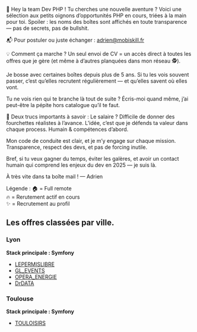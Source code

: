 🎯 Hey la team Dev PHP !
Tu cherches une nouvelle aventure ? Voici une sélection aux petits oignons d’opportunités PHP en cours, triées à la main pour toi.
Spoiler : les noms des boîtes sont affichés en toute transparence — pas de secrets, pas de bullshit.


📬 Pour postuler ou juste échanger : adrien@mobiskill.fr


💡 Comment ça marche ?
Un seul envoi de CV = un accès direct à toutes les offres que je gère (et même à d’autres planquées dans mon réseau 🕵️).


Je bosse avec certaines boîtes depuis plus de 5 ans. Si tu les vois souvent passer, c’est qu’elles recrutent régulièrement — et qu’elles savent où elles vont.


Tu ne vois rien qui te branche là tout de suite ? Écris-moi quand même, j’ai peut-être la pépite hors catalogue qu’il te faut.


💬 Deux trucs importants à savoir :
Le salaire ? Difficile de donner des fourchettes réalistes à l’avance. L’idée, c’est que je défends ta valeur dans chaque process. Humain & compétences d’abord.


Mon code de conduite est clair, et je m’y engage sur chaque mission. Transparence, respect des devs, et pas de forcing inutile.


Bref, si tu veux gagner du temps, éviter les galères, et avoir un contact humain qui comprend les enjeux du dev en 2025 — je suis là.


À très vite dans ta boîte mail !
— Adrien

Légende : 
🏠 = Full remote</br>
🔥 = Rerutement actif en cours</br>
✨ = Recrutement au profil

<!-- START:OFFRES_VILLE_STACK -->
## Les offres classées par ville.

### Lyon
**Stack principale : Symfony**
- [LEPERMISLIBRE](LEPERMISLIBRE.md)
- [GL_EVENTS](GL_EVENTS.md)
- [OPERA_ENERGIE](OPERA_ENERGIE.md)
- [DrDATA](DrDATA.md)


### Toulouse
**Stack principale : Symfony**
- [TOULOISIRS](TOULOISIRS.md)


<!-- END:OFFRES_VILLE_STACK -->
